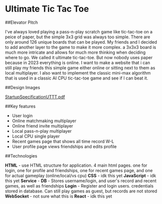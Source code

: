 # Ultimate Tic Tac Toe

##Elevator Pitch

I've always loved playing a pass-n-play scratch game like tic-tac-toe on a peice of paper, but the simple 3x3 grid was always too simple. There are only around 126 unique boards that can be played. My friends and I decided to add another layer to the game to make it more complex. a 3x3x3 board is much more intricate and allows for much more thinking when deciding where to go. We called it ultimate tic-tac-toe. But now nobody uses paper because in 2023 everything is online. I want to make a website that i can still play my friends this simple game either online or sitting next to them as local multiplayer. I also want to implement the classic mini-max algorithm that is used in a classic AI CPU tic-tac-toe game and see if I can beat it. 

##Design Images

[StartupSpecificationUTTT.pdf](https://github.com/AndrewTingey/CS260/files/12642078/StartupSpecificationUTTT.pdf)

##Key features

- User login
- Online matchmaking multiplayer
- Online friend invite multiplayer
- Local pass-n-play multiplayer
- Local CPU single player
- Recent games page that shows all time record W-L
- User profile page views friendships and edits profile

##Technologies

**HTML** - use HTML structure for application. 4 main html pages. one for login, one for profile and friendships, one for recent games page, and one for actual gameplay (online/local/vs cpu)
**CSS** - idk this yet
**JavaScript** - idk this yet
**Service** - 
**DB** - Stores username/login, and user's record and recent games, as well as friendships
**Login** - Register and login users. credentials stored in database. Can still play games as guest, but records are not stored
**WebSocket** - not sure what this is
**React** - idk this yet
